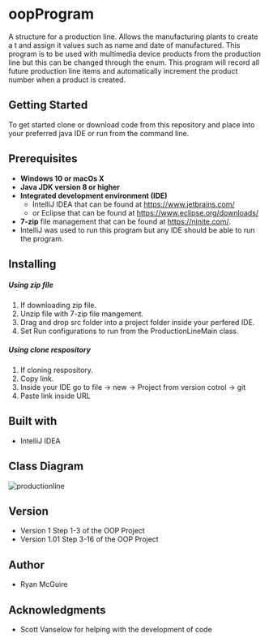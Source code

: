 # oopProgram

A structure for a production line.
Allows the manufacturing plants to create a t and assign it values such as name and date of manufactured.
This program is to be used with multimedia device products from the production line but this can be changed through the enum.
This program will record all future production line items and automatically increment the product number when a product is created.


## Getting Started

To get started clone or download code from this repository and place into your 
preferred java IDE or run from the command line.

## Prerequisites

* **Windows 10 or macOs X**
* **Java JDK version 8 or higher**
* **Integrated development environment (IDE)** 
  * IntelliJ IDEA that can be found at https://www.jetbrains.com/
  * or Eclipse that can be found at https://www.eclipse.org/downloads/
* **7-zip** file management that can be found at https://ninite.com/.
* IntelliJ was used to run this program but any IDE should be able to run the program.

## Installing

##### Using zip file
1. If downloading zip file.
2. Unzip file with 7-zip file mangement.
3. Drag and drop src folder into a project folder inside your perfered IDE.
4. Set Run configurations to run from the ProductionLineMain class.

##### Using clone respository
1. If cloning respository.
2. Copy link.
3. Inside your IDE go to file -> new -> Project from version cotrol -> git
4. Paste link inside URL

## Built with
* IntelliJ IDEA

## Class Diagram
![productionline](https://user-images.githubusercontent.com/35510316/47608337-eeb93780-d9f9-11e8-9998-310b12658d1e.png)

## Version
* Version 1 Step 1-3 of the OOP Project
* Version 1.01 Step 3-16 of the OOP Project
## Author
* Ryan McGuire

## Acknowledgments
* Scott Vanselow for helping with the development of code

